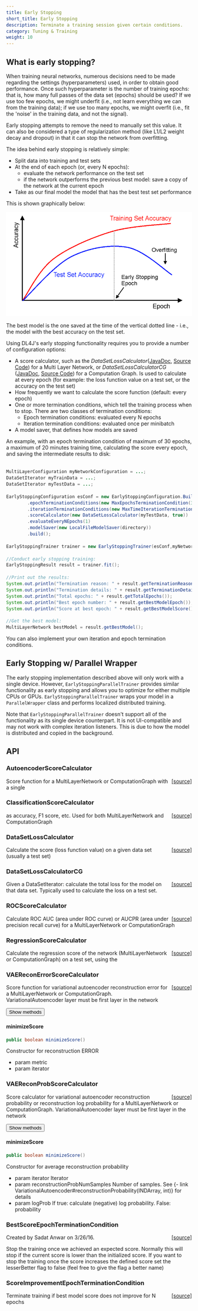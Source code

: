```yaml
---
title: Early Stopping
short_title: Early Stopping
description: Terminate a training session given certain conditions.
category: Tuning & Training
weight: 10
---
```


## What is early stopping?

When training neural networks, numerous decisions need to be made regarding the settings (hyperparameters) used, in order to obtain good performance. Once such hyperparameter is the number of training epochs: that is, how many full passes of the data set (epochs) should be used? If we use too few epochs, we might underfit (i.e., not learn everything we can from the training data); if we use too many epochs, we might overfit (i.e., fit the 'noise' in the training data, and not the signal).

Early stopping attempts to remove the need to manually set this value. It can also be considered a type of regularization method (like L1/L2 weight decay and dropout) in that it can stop the network from overfitting.

The idea behind early stopping is relatively simple:

* Split data into training and test sets
* At the end of each epoch (or, every N epochs):
  * evaluate the network performance on the test set
  * if the network outperforms the previous best model: save a copy of the network at the current epoch
* Take as our final model the model that has the best test set performance


This is shown graphically below:

![Early Stopping](/images/guide/earlystopping.png)

The best model is the one saved at the time of the vertical dotted line - i.e., the model with the best accuracy on the test set.


Using DL4J's early stopping functionality requires you to provide a number of configuration options:

* A score calculator, such as the *DataSetLossCalculator*([JavaDoc](https://deeplearning4j.org/doc/org/deeplearning4j/earlystopping/scorecalc/DataSetLossCalculator.html), [Source Code](https://github.com/deeplearning4j/deeplearning4j/blob/c152293ef8d1094c281f5375ded61ff5f8eb6587/deeplearning4j-core/src/main/java/org/deeplearning4j/earlystopping/scorecalc/DataSetLossCalculator.java)) for a Multi Layer Network, or *DataSetLossCalculatorCG* ([JavaDoc](https://deeplearning4j.org/doc/org/deeplearning4j/earlystopping/scorecalc/DataSetLossCalculatorCG.html), [Source Code](https://github.com/deeplearning4j/deeplearning4j/blob/c152293ef8d1094c281f5375ded61ff5f8eb6587/deeplearning4j-core/src/main/java/org/deeplearning4j/earlystopping/scorecalc/DataSetLossCalculatorCG.java)) for a Computation Graph. Is used to calculate at every epoch (for example: the loss function value on a test set, or the accuracy on the test set)
* How frequently we want to calculate the score function (default: every epoch)
* One or more termination conditions, which tell the training process when to stop. There are two classes of termination conditions:
  * Epoch termination conditions: evaluated every N epochs
  * Iteration termination conditions: evaluated once per minibatch
* A model saver, that defines how models are saved

An example, with an epoch termination condition of maximum of 30 epochs, a maximum of 20 minutes training time, calculating the score every epoch, and saving the intermediate results to disk:

```java

MultiLayerConfiguration myNetworkConfiguration = ...;
DataSetIterator myTrainData = ...;
DataSetIterator myTestData = ...;

EarlyStoppingConfiguration esConf = new EarlyStoppingConfiguration.Builder()
		.epochTerminationConditions(new MaxEpochsTerminationCondition(30))
		.iterationTerminationConditions(new MaxTimeIterationTerminationCondition(20, TimeUnit.MINUTES))
		.scoreCalculator(new DataSetLossCalculator(myTestData, true))
        .evaluateEveryNEpochs(1)
		.modelSaver(new LocalFileModelSaver(directory))
		.build();

EarlyStoppingTrainer trainer = new EarlyStoppingTrainer(esConf,myNetworkConfiguration,myTrainData);

//Conduct early stopping training:
EarlyStoppingResult result = trainer.fit();

//Print out the results:
System.out.println("Termination reason: " + result.getTerminationReason());
System.out.println("Termination details: " + result.getTerminationDetails());
System.out.println("Total epochs: " + result.getTotalEpochs());
System.out.println("Best epoch number: " + result.getBestModelEpoch());
System.out.println("Score at best epoch: " + result.getBestModelScore());

//Get the best model:
MultiLayerNetwork bestModel = result.getBestModel();

```

You can also implement your own iteration and epoch termination conditions.

## Early Stopping w/ Parallel Wrapper

The early stopping implementation described above will only work with a single device. However, `EarlyStoppingParallelTrainer` provides similar functionality as early stopping and allows you to optimize for either multiple CPUs or GPUs. `EarlyStoppingParallelTrainer` wraps your model in a `ParallelWrapper` class and performs localized distributed training.

Note that `EarlyStoppingParallelTrainer` doesn't support all of the functionality as its single device counterpart. It is not UI-compatible and may not work with complex iteration listeners. This is due to how the model is distributed and copied in the background.

## API










### AutoencoderScoreCalculator
<span style="float:right;"> [[source]](https://github.com/deeplearning4j/deeplearning4j/tree/master/deeplearning4j/deeplearning4j-nn/src/main/java/org/deeplearning4j/earlystopping/scorecalc/AutoencoderScoreCalculator.java) </span>

Score function for a MultiLayerNetwork or ComputationGraph with a single




### ClassificationScoreCalculator
<span style="float:right;"> [[source]](https://github.com/deeplearning4j/deeplearning4j/tree/master/deeplearning4j/deeplearning4j-nn/src/main/java/org/deeplearning4j/earlystopping/scorecalc/ClassificationScoreCalculator.java) </span>

as accuracy, F1 score, etc.
Used for both MultiLayerNetwork and ComputationGraph




### DataSetLossCalculator
<span style="float:right;"> [[source]](https://github.com/deeplearning4j/deeplearning4j/tree/master/deeplearning4j/deeplearning4j-nn/src/main/java/org/deeplearning4j/earlystopping/scorecalc/DataSetLossCalculator.java) </span>

Calculate the score (loss function value) on a given data set (usually a test set)




### DataSetLossCalculatorCG
<span style="float:right;"> [[source]](https://github.com/deeplearning4j/deeplearning4j/tree/master/deeplearning4j/deeplearning4j-nn/src/main/java/org/deeplearning4j/earlystopping/scorecalc/DataSetLossCalculatorCG.java) </span>

Given a DataSetIterator: calculate
the total loss for the model on that data set.
Typically used to calculate the loss on a test set.




### ROCScoreCalculator
<span style="float:right;"> [[source]](https://github.com/deeplearning4j/deeplearning4j/tree/master/deeplearning4j/deeplearning4j-nn/src/main/java/org/deeplearning4j/earlystopping/scorecalc/ROCScoreCalculator.java) </span>

Calculate ROC AUC (area under ROC curve) or AUCPR (area under precision recall curve) for a MultiLayerNetwork or
ComputationGraph




### RegressionScoreCalculator
<span style="float:right;"> [[source]](https://github.com/deeplearning4j/deeplearning4j/tree/master/deeplearning4j/deeplearning4j-nn/src/main/java/org/deeplearning4j/earlystopping/scorecalc/RegressionScoreCalculator.java) </span>

Calculate the regression score of the network (MultiLayerNetwork or ComputationGraph) on a test set, using the




### VAEReconErrorScoreCalculator
<span style="float:right;"> [[source]](https://github.com/deeplearning4j/deeplearning4j/tree/master/deeplearning4j/deeplearning4j-nn/src/main/java/org/deeplearning4j/earlystopping/scorecalc/VAEReconErrorScoreCalculator.java) </span>

Score function for variational autoencoder reconstruction error for a MultiLayerNetwork or ComputationGraph.<br>
VariationalAutoencoder layer must be first layer in the network


<button class="btn btn-primary" type="button" data-toggle="collapse" data-target="#VAEReconErrorScoreCalculator" aria-expanded="false" aria-controls="VAEReconErrorScoreCalculator">Show methods</button>
<div class="collapse" id="VAEReconErrorScoreCalculator"><div class="card card-body">

#### minimizeScore 
```java
public boolean minimizeScore() 
```


Constructor for reconstruction ERROR

- param metric
- param iterator


</div></div>


### VAEReconProbScoreCalculator
<span style="float:right;"> [[source]](https://github.com/deeplearning4j/deeplearning4j/tree/master/deeplearning4j/deeplearning4j-nn/src/main/java/org/deeplearning4j/earlystopping/scorecalc/VAEReconProbScoreCalculator.java) </span>

Score calculator for variational autoencoder reconstruction probability or reconstruction log probability for a
MultiLayerNetwork or ComputationGraph. VariationalAutoencoder layer must be first layer in the network<br>


<button class="btn btn-primary" type="button" data-toggle="collapse" data-target="#VAEReconProbScoreCalculator" aria-expanded="false" aria-controls="VAEReconProbScoreCalculator">Show methods</button>
<div class="collapse" id="VAEReconProbScoreCalculator"><div class="card card-body">

#### minimizeScore 
```java
public boolean minimizeScore() 
```


Constructor for average reconstruction probability

- param iterator Iterator
- param reconstructionProbNumSamples Number of samples. See {- link VariationalAutoencoder#reconstructionProbability(INDArray, int)}
for details
- param logProb If true: calculate (negative) log probability. False: probability


</div></div>


### BestScoreEpochTerminationCondition
<span style="float:right;"> [[source]](https://github.com/deeplearning4j/deeplearning4j/tree/master/deeplearning4j/deeplearning4j-nn/src/main/java/org/deeplearning4j/earlystopping/termination/BestScoreEpochTerminationCondition.java) </span>

Created by Sadat Anwar on 3/26/16.

Stop the training once we achieved an expected score. Normally this will stop if the current score is lower than
the initialized score. If you want to stop the training once the score increases the defined score set the
lesserBetter flag to false (feel free to give the flag a better name)





















### ScoreImprovementEpochTerminationCondition
<span style="float:right;"> [[source]](https://github.com/deeplearning4j/deeplearning4j/tree/master/deeplearning4j/deeplearning4j-nn/src/main/java/org/deeplearning4j/earlystopping/termination/ScoreImprovementEpochTerminationCondition.java) </span>

Terminate training if best model score does not improve for N epochs
